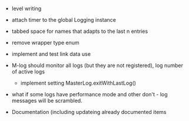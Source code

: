 


  * level writing
  * attach timer to the global Logging instance	
  * tabbed space for names that adapts to the last n entries
  * remove wrapper type enum
  * implement and test link data use
  * M-log should monitor all logs (but they are not registered), log number of active logs
    * implement setting MasterLog.exitWithLastLog()
    
  * what if some logs have performance mode and other don't - log messages will be scrambled.
  
  
  * Documentation (including updateing already documented items